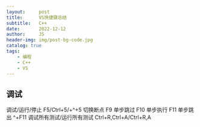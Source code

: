 ```yaml
---
layout:     post
title:      VS快捷键总结
subtitle:   C++
date:       2022-12-12
author:     JS
header-img: img/post-bg-code.jpg
catalog: true
tags:
    - 编程
    - C++
    - VS
---
```


## 调试

调试/运行/停止   F5/Ctrl+5/+^+5
切换断点  F9
单步跳过  F10
单步执行  F11
单步跳出   ^+F11
调试所有测试/运行所有测试   Ctrl+R,Ctrl+A/Ctrl+R,A
